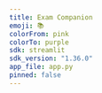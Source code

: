 ```yaml
---
title: Exam Companion
emoji: 📚
colorFrom: pink
colorTo: purple
sdk: streamlit
sdk_version: "1.36.0"
app_file: app.py
pinned: false
---
```

